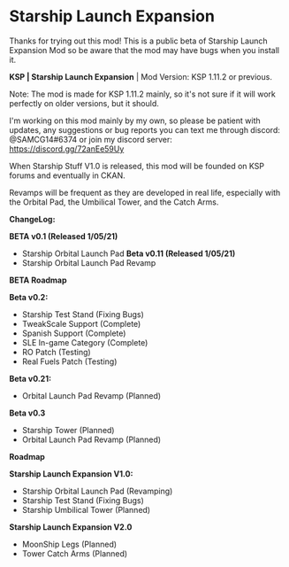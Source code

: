 # Starship Launch Expansion
Thanks for trying out this mod! This is a public beta of Starship Launch Expansion Mod so be aware that the mod may have bugs when you install it.

**KSP | Starship Launch Expansion** | Mod Version: KSP 1.11.2 or previous. 

Note: The mod is made for KSP 1.11.2 mainly, so it's not sure if it will work perfectly on older versions, but it should.

I'm working on this mod mainly by my own, so please be patient with updates, any suggestions or bug reports you can text me through discord: @SAMCG14#6374 or join my discord server: https://discord.gg/72anEe59Uy

When Starship Stuff V1.0 is released, this mod will be founded on KSP forums and eventually in CKAN.

Revamps will be frequent as they are developed in real life, especially with the Orbital Pad, the Umbilical Tower, and the Catch Arms.

**ChangeLog:**

**BETA v0.1 (Released 1/05/21)**
-	Starship Orbital Launch Pad
**Beta v0.11 (Released 1/05/21)**
-	Starship Orbital Launch Pad Revamp


**BETA Roadmap**

**Beta v0.2:**
-	Starship Test Stand (Fixing Bugs)
- TweakScale Support (Complete)
-	Spanish Support (Complete)
- SLE In-game Category (Complete)
- RO Patch (Testing)
- Real Fuels Patch (Testing)

**Beta v0.21:**
- Orbital Launch Pad Revamp (Planned)

**Beta v0.3**
-	Starship Tower (Planned)
- Orbital Launch Pad Revamp (Planned)

**Roadmap**

**Starship Launch Expansion V1.0:**
- Starship Orbital Launch Pad (Revamping)
-	Starship Test Stand (Fixing Bugs)
-	Starship Umbilical Tower (Planned)

**Starship Launch Expansion V2.0**
-	MoonShip Legs (Planned)
-	Tower Catch Arms (Planned)
